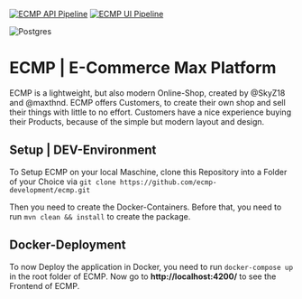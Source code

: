 [![ECMP API Pipeline](https://github.com/ecmp-development/ecmp/actions/workflows/ecmp-api-pipeline.yml/badge.svg?branch=main)](https://github.com/ecmp-development/ecmp/actions/workflows/ecmp-api-pipeline.yml) [![ECMP UI Pipeline](https://github.com/ecmp-development/ecmp/actions/workflows/ecmp-ui-pipeline.yml/badge.svg?branch=main)](https://github.com/ecmp-development/ecmp/actions/workflows/ecmp-ui-pipeline.yml)

![Postgres](https://img.shields.io/badge/postgres-%23316192.svg?style=for-the-badge&logo=postgresql&logoColor=white)

# ECMP | E-Commerce Max Platform
ECMP is a lightweight, but also modern Online-Shop, created by @SkyZ18 and @maxthnd. ECMP offers Customers, to create their own shop and sell their things with little to no effort.
Customers have a nice experience buying their Products, because of the simple but modern layout and design. 

## Setup | DEV-Environment
To Setup ECMP on your local Maschine, clone this Repository into a Folder of your Choice via ```git clone https://github.com/ecmp-development/ecmp.git```

Then you need to create the Docker-Containers. Before that, you need to run ```mvn clean && install``` to create the package.

## Docker-Deployment

To now Deploy the application in Docker, you need to run ```docker-compose up``` in the root folder of ECMP. Now go to **http://localhost:4200/** to see the Frontend of ECMP.

